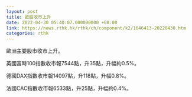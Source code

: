 ```yaml
---
layout: post
title: 歐股收市上升
date: 2022-04-30 05:40:07.000000000 +08:00
link: https://news.rthk.hk/rthk/ch/component/k2/1646413-20220430.htm
categories: rthk
---
```


歐洲主要股市收市上升。

英國富時100指數收市報7544點，升35點，升幅約0.5%。

德國DAX指數收市報14097點，升118點，升幅0.8%。

法國CAC指數收市報6533點，升25點，升幅約0.4%。
